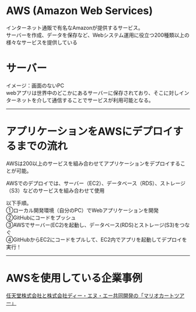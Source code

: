 # AWS (Amazon Web Services)
インターネット通販で有名なAmazonが提供するサービス。   
サーバーを作成、データを保存など、Webシステム運用に役立つ200種類以上の様々なサービスを提供している

# サーバー
イメージ：画面のないPC   
webアプリは世界中のどこかにあるサーバーに保存されており、そこに対しインターネットを介して通信することでサービスが利用可能となる。

---

# アプリケーションをAWSにデプロイするまでの流れ
AWSは200以上のサービスを組み合わせてアプリケーションをデプロイすることが可能。

AWSでのデプロイでは、サーバー（EC2）、データベース（RDS）、ストレージ（S3）などのサービスを組み合わせて使用

以下手順。   
①ローカル開発環境（自分のPC）でWebアプリケーションを開発   
②GitHubにコードをプッシュ   
③AWSでサーバー(EC2)を起動し、データベース(RDS)とストレージ(S3)をつなぐ   
④GitHubからEC2にコードをプルして、EC2内でアプリを起動してデプロイを実行！

---
# AWSを使用している企業事例

[任天堂株式会社と株式会社ディー・エヌ・エー共同開発の「マリオカートツアー」](https://aws.amazon.com/jp/solutions/case-studies/nintendo-dena-2020/)


